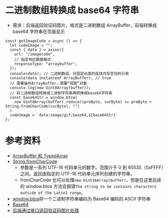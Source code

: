 # 二进制数组转换成 base64 字符串

- 需求：后端返回验证码图片，格式是二进制数组 ArrayBuffer，前端转换成 base64 字符串在页面显示

```
const getImageCode = async () => {
  let codeImage = "";
  const { data } = axios({
    url: "/imagecode",
    // 指定响应数据格式
    responseType: "arraybuffer",
  });
  console(data); // 二进制数组，对固定长度的连续内存空间的引用
  console(data instanceof ArrayBuffer); // true
  // 需要操作ArrayBuffer，需要“视图”对象
  console.log(new Uint8Array(buffer));
  // 将二进制数组转换成二进制字符串再转换成base64字符串
  const base64Str = window.btoa(
    new Uint8Array(buffer).reduce((preByte, curByte) => preByte + String.fromCharCode(curByte), "")
  )
  codeImage = `data:image/gif;base64,${base64Str}`
};
```

# 参考资料

- [ArrayBuffer 和 TypedArray](https://zh.javascript.info/arraybuffer-binary-arrays)
- [String.fromCharCode](https://developer.mozilla.org/zh-CN/docs/Web/JavaScript/Reference/Global_Objects/String/fromCharCode)
  - 参数是一系列 UTF-16 代码单元的数字。范围介于 0 到 65535（0xFFFF）之间。返回由指定的 UTF-16 代码单元序列创建的字符串。
  - fromCharCode 也可以处理`new Uint16Array(buffer)`，但是在这里后续的 window.btoa 方法会报错`The string to be contains characters outside of the Latin1 range`。
- [window.btoa](https://developer.mozilla.org/zh-CN/docs/Web/API/btoa)将一个二进制字符串编码为 Base64 编码的 ASCII 字符串
- [Base64](https://developer.mozilla.org/zh-CN/docs/Glossary/Base64)
- [后端通过接口返回验证码图片处理](https://www.jianshu.com/p/3cce2fc7b5e6)
